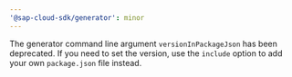 ```yaml
---
'@sap-cloud-sdk/generator': minor
---
```


The generator command line argument `versionInPackageJson` has been deprecated. If you need to set the version, use the `include` option to add your own `package.json` file instead.
